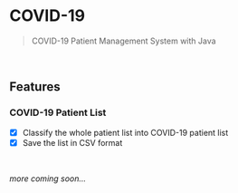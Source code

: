# COVID-19

> COVID-19 Patient Management System with Java

<br>

## Features

### COVID-19 Patient List
  - [x] Classify the whole patient list into COVID-19 patient list
  - [x] Save the list in CSV format

<br>

*more coming soon...*

